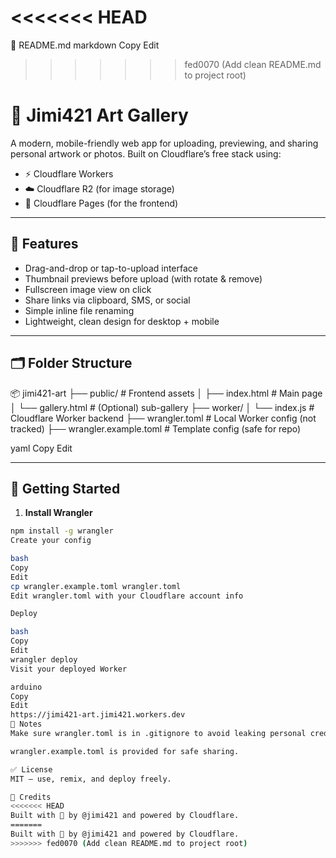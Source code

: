 <<<<<<< HEAD
=======
📄 README.md
markdown
Copy
Edit
>>>>>>> fed0070 (Add clean README.md to project root)
# 🎨 Jimi421 Art Gallery

A modern, mobile-friendly web app for uploading, previewing, and sharing personal artwork or photos. Built on Cloudflare’s free stack using:

- ⚡ Cloudflare Workers
- ☁️ Cloudflare R2 (for image storage)
- 📄 Cloudflare Pages (for the frontend)

---

## 🌟 Features

- Drag-and-drop or tap-to-upload interface
- Thumbnail previews before upload (with rotate & remove)
- Fullscreen image view on click
- Share links via clipboard, SMS, or social
- Simple inline file renaming
- Lightweight, clean design for desktop + mobile

---

## 🗂 Folder Structure

📦 jimi421-art
├── public/ # Frontend assets
│ ├── index.html # Main page
│ └── gallery.html # (Optional) sub-gallery
├── worker/
│ └── index.js # Cloudflare Worker backend
├── wrangler.toml # Local Worker config (not tracked)
├── wrangler.example.toml # Template config (safe for repo)

yaml
Copy
Edit

---

## 🚀 Getting Started

1. **Install Wrangler**
```bash
npm install -g wrangler
Create your config

bash
Copy
Edit
cp wrangler.example.toml wrangler.toml
Edit wrangler.toml with your Cloudflare account info

Deploy

bash
Copy
Edit
wrangler deploy
Visit your deployed Worker

arduino
Copy
Edit
https://jimi421-art.jimi421.workers.dev
🛑 Notes
Make sure wrangler.toml is in .gitignore to avoid leaking personal credentials.

wrangler.example.toml is provided for safe sharing.

✅ License
MIT – use, remix, and deploy freely.

🙌 Credits
<<<<<<< HEAD
Built with 💙 by @jimi421 and powered by Cloudflare.
=======
Built with 💙 by @jimi421 and powered by Cloudflare.
>>>>>>> fed0070 (Add clean README.md to project root)
